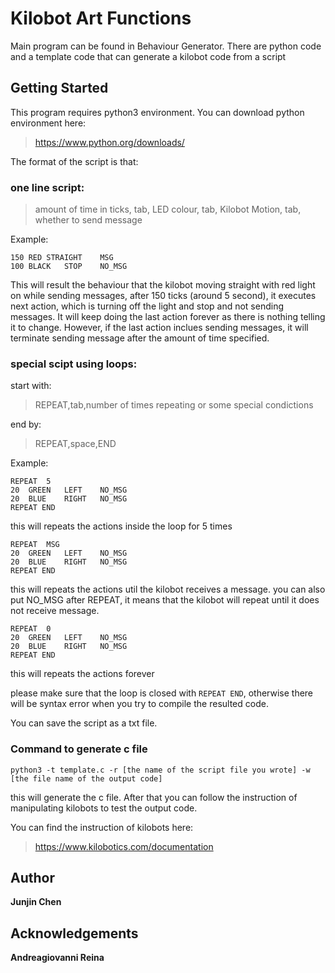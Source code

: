 # Kilobot Art Functions
Main program can be found in Behaviour Generator. There are python code and a template code that can generate a kilobot code from a script

## Getting Started
This program requires python3 environment. You can download python environment here:
> https://www.python.org/downloads/

The format of the script is that:

### one line script:
> amount of time in ticks, tab, LED colour, tab, Kilobot Motion, tab, whether to send message

Example:
```
150	RED	STRAIGHT	MSG
100	BLACK	STOP	NO_MSG
```
This will result the behaviour that the kilobot moving straight with red light on while sending messages,
after 150 ticks (around 5 second), it executes next action, which is turning off the light and stop and not sending messages.
It will keep doing the last action forever as there is nothing telling it to change.
However, if the last action inclues sending messages, it will terminate sending message after the amount of time specified.

### special scipt using loops:

start with:
> REPEAT,tab,number of times repeating or some special condictions

end by:
> REPEAT,space,END

Example:
```
REPEAT	5
20	GREEN	LEFT	NO_MSG
20	BLUE	RIGHT	NO_MSG
REPEAT END
```
this will repeats the actions inside the loop for 5 times

```
REPEAT	MSG
20	GREEN	LEFT	NO_MSG
20	BLUE	RIGHT	NO_MSG
REPEAT END
```
this will repeats the actions util the kilobot receives a message. you can also put NO_MSG after REPEAT, it means that the kilobot will repeat until it does not receive message.

```
REPEAT	0
20	GREEN	LEFT	NO_MSG
20	BLUE	RIGHT	NO_MSG
REPEAT END
```
this will repeats the actions forever

please make sure that the loop is closed with `REPEAT END`, otherwise there will be syntax error when you try to compile the resulted code.

You can save the script as a txt file.

### Command to generate c file
```
python3 -t template.c -r [the name of the script file you wrote] -w [the file name of the output code]
```
this will generate the c file. After that you can follow the instruction of manipulating kilobots to test the output code.

You can find the instruction of kilobots here:
> https://www.kilobotics.com/documentation

## Author
**Junjin Chen**

## Acknowledgements
**Andreagiovanni Reina**